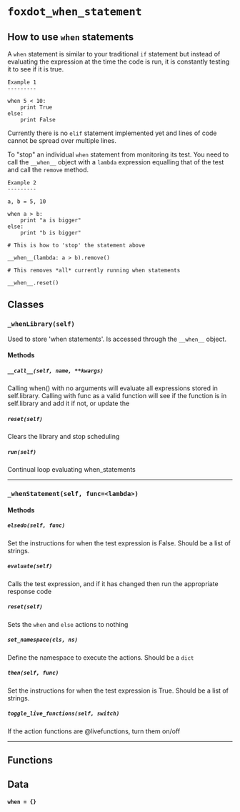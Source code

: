 # `foxdot_when_statement`

How to use `when` statements
----------------------------

A `when` statement is similar to your traditional `if` statement but
instead of evaluating the expression at the time the code is run, it
is constantly testing it to see if it is true.

```
Example 1
---------

when 5 < 10:
    print True
else:
    print False
```

Currently there is no `elif` statement implemented yet and lines of code
cannot be spread over multiple lines.

To "stop" an individual `when` statement from monitoring its test. You
need to call the `__when__` object with a `lambda` expression equalling
that of the test and call the `remove` method.

```
Example 2
---------

a, b = 5, 10

when a > b:
    print "a is bigger"
else:
    print "b is bigger"

# This is how to 'stop' the statement above

__when__(lambda: a > b).remove()

# This removes *all* currently running when statements

__when__.reset()
```

## Classes

### `_whenLibrary(self)`

Used to store 'when statements'. Is accessed through the `__when__` object.
    

#### Methods

##### `__call__(self, name, **kwargs)`

Calling when() with no arguments will evaluate all expressions
stored in self.library. Calling with func as a valid function
will see if the function is in self.library and add it if not,
or update the 

##### `reset(self)`

Clears the library and stop scheduling 

##### `run(self)`

Continual loop evaluating when_statements
        

---

### `_whenStatement(self, func=<lambda>)`



#### Methods

##### `elsedo(self, func)`

Set the instructions for when the test expression is False. Should
be a list of strings. 

##### `evaluate(self)`

Calls the test expression, and if it has changed then
run the appropriate response code 

##### `reset(self)`

Sets the `when` and `else` actions to nothing 

##### `set_namespace(cls, ns)`

Define the namespace to execute the actions. Should be a `dict` 

##### `then(self, func)`

Set the instructions for when the test expression is True. Should
be a list of strings. 

##### `toggle_live_functions(self, switch)`

If the action functions are @livefunctions, turn them on/off 

---

## Functions

## Data

#### `when = {}`

